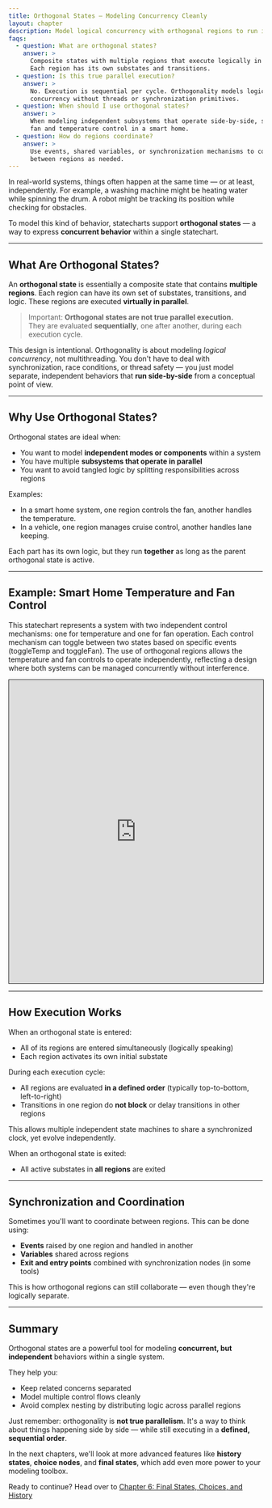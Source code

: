 ```yaml
---
title: Orthogonal States – Modeling Concurrency Cleanly
layout: chapter
description: Model logical concurrency with orthogonal regions to run independent behaviors side-by-side without threads.
faqs:
  - question: What are orthogonal states?
    answer: >
      Composite states with multiple regions that execute logically in parallel.
      Each region has its own substates and transitions.
  - question: Is this true parallel execution?
    answer: >
      No. Execution is sequential per cycle. Orthogonality models logical
      concurrency without threads or synchronization primitives.
  - question: When should I use orthogonal states?
    answer: >
      When modeling independent subsystems that operate side-by-side, such as
      fan and temperature control in a smart home.
  - question: How do regions coordinate?
    answer: >
      Use events, shared variables, or synchronization mechanisms to communicate
      between regions as needed.
---
```


In real-world systems, things often happen at the same time — or at least, independently. For example, a washing machine might be heating water while spinning the drum. A robot might be tracking its position while checking for obstacles.

To model this kind of behavior, statecharts support **orthogonal states** — a way to express **concurrent behavior** within a single statechart.

---

## What Are Orthogonal States?

An **orthogonal state** is essentially a composite state that contains **multiple regions**. Each region can have its own set of substates, transitions, and logic. These regions are executed **virtually in parallel**.

> Important: **Orthogonal states are not true parallel execution.**  
> They are evaluated **sequentially**, one after another, during each execution cycle.

This design is intentional. Orthogonality is about modeling *logical concurrency*, not multithreading. You don't have to deal with synchronization, race conditions, or thread safety — you just model separate, independent behaviors that **run side-by-side** from a conceptual point of view.

---

## Why Use Orthogonal States?

Orthogonal states are ideal when:
- You want to model **independent modes or components** within a system
- You have multiple **subsystems that operate in parallel**
- You want to avoid tangled logic by splitting responsibilities across regions

Examples:
- In a smart home system, one region controls the fan, another handles the temperature.
- In a vehicle, one region manages cruise control, another handles lane keeping.

Each part has its own logic, but they run **together** as long as the parent orthogonal state is active.

---

## Example: Smart Home Temperature and Fan Control

This statechart represents a system with two independent control mechanisms: one for temperature and one for fan operation. Each control mechanism can toggle between two states based on specific events (toggleTemp and toggleFan). The use of orthogonal regions allows the temperature and fan controls to operate independently, reflecting a design where both systems can be managed concurrently without interference.

 <iframe src="https://play.itemis.io?model=3d020105-46b4-4572-9be6-8883cf13aad2" width="100%" height="600px" style="border: 1px solid" allowfullscreen></iframe>

---

## How Execution Works

When an orthogonal state is entered:
- All of its regions are entered simultaneously (logically speaking)
- Each region activates its own initial substate

During each execution cycle:
- All regions are evaluated **in a defined order** (typically top-to-bottom, left-to-right)
- Transitions in one region do **not block** or delay transitions in other regions

This allows multiple independent state machines to share a synchronized clock, yet evolve independently.

When an orthogonal state is exited:
- All active substates in **all regions** are exited

---

## Synchronization and Coordination

Sometimes you'll want to coordinate between regions. This can be done using:
- **Events** raised by one region and handled in another
- **Variables** shared across regions
- **Exit and entry points** combined with synchronization nodes (in some tools)

This is how orthogonal regions can still collaborate — even though they're logically separate.

---

## Summary

Orthogonal states are a powerful tool for modeling **concurrent, but independent** behaviors within a single system.

They help you:
- Keep related concerns separated
- Model multiple control flows cleanly
- Avoid complex nesting by distributing logic across parallel regions

Just remember: orthogonality is **not true parallelism**. It's a way to think about things happening side by side — while still executing in a **defined, sequential order**.

In the next chapters, we'll look at more advanced features like **history states**, **choice nodes**, and **final states**, which add even more power to your modeling toolbox.

Ready to continue? Head over to [Chapter 6: Final States, Choices, and History](06-final-states-choices-and-history.md) 